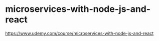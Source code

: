 # microservices-with-node-js-and-react

<https://www.udemy.com/course/microservices-with-node-js-and-react>

